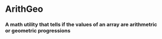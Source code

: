 # ArithGeo

### A math utility that tells if the values of an array are arithmetric or geometric progressions
